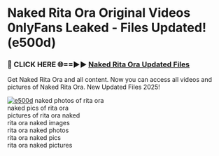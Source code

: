 # Naked Rita Ora Original Videos 0nlyFans Leaked - Files Updated! (e500d)

<h3>🔴 CLICK HERE 🌐==►► <a href="https://tinyurl.com/yckcrads" rel="nofollow">Naked Rita Ora Updated Files</a></h3>

Get Naked Rita Ora and all content. Now you can access all videos and pictures of Naked Rita Ora. New Updated Files 2025!

[![e500d](https://i.imgur.com/hpKpOFt.gif)](https://tinyurl.com/yckcrads)
naked photos of rita ora<br>
naked pics of rita ora<br>
pictures of rita ora naked<br>
rita ora naked images<br>
rita ora naked photos<br>
rita ora naked pics<br>
rita ora naked pictures